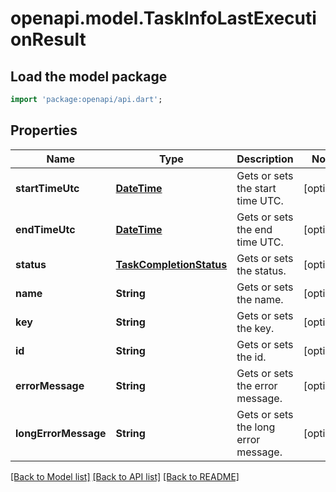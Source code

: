 # openapi.model.TaskInfoLastExecutionResult

## Load the model package
```dart
import 'package:openapi/api.dart';
```

## Properties
Name | Type | Description | Notes
------------ | ------------- | ------------- | -------------
**startTimeUtc** | [**DateTime**](DateTime.md) | Gets or sets the start time UTC. | [optional] 
**endTimeUtc** | [**DateTime**](DateTime.md) | Gets or sets the end time UTC. | [optional] 
**status** | [**TaskCompletionStatus**](TaskCompletionStatus.md) | Gets or sets the status. | [optional] 
**name** | **String** | Gets or sets the name. | [optional] 
**key** | **String** | Gets or sets the key. | [optional] 
**id** | **String** | Gets or sets the id. | [optional] 
**errorMessage** | **String** | Gets or sets the error message. | [optional] 
**longErrorMessage** | **String** | Gets or sets the long error message. | [optional] 

[[Back to Model list]](../README.md#documentation-for-models) [[Back to API list]](../README.md#documentation-for-api-endpoints) [[Back to README]](../README.md)


